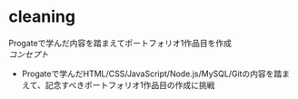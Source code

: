 # cleaning
Progateで学んだ内容を踏まえてポートフォリオ1作品目を作成  
*コンセプト*   
+ Progateで学んだHTML/CSS/JavaScript/Node.js/MySQL/Gitの内容を踏まえて、記念すべきポートフォリオ1作品目の作成に挑戦  


